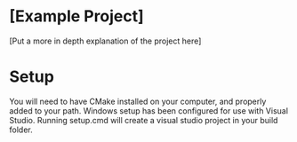 # [Example Project]

[Put a more in depth explanation of the project here]

# Setup

You will need to have CMake installed on your computer, and properly added to your path.
Windows setup has been configured for use with Visual Studio.
Running setup.cmd will create a visual studio project in your build folder.